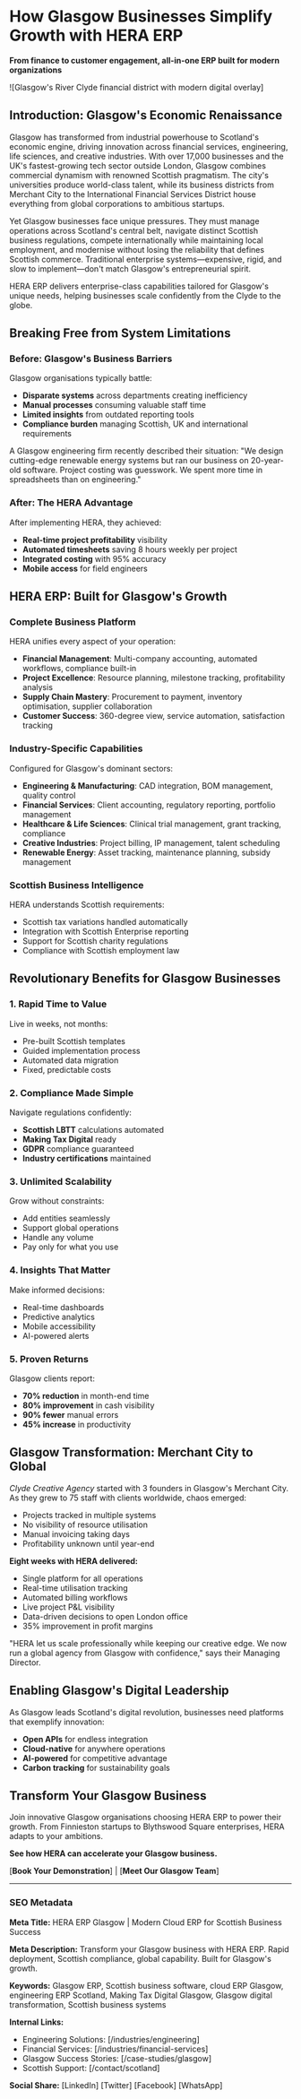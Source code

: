 # How Glasgow Businesses Simplify Growth with HERA ERP

**From finance to customer engagement, all-in-one ERP built for modern organizations**

![Glasgow's River Clyde financial district with modern digital overlay]

## Introduction: Glasgow's Economic Renaissance

Glasgow has transformed from industrial powerhouse to Scotland's economic engine, driving innovation across financial services, engineering, life sciences, and creative industries. With over 17,000 businesses and the UK's fastest-growing tech sector outside London, Glasgow combines commercial dynamism with renowned Scottish pragmatism. The city's universities produce world-class talent, while its business districts from Merchant City to the International Financial Services District house everything from global corporations to ambitious startups.

Yet Glasgow businesses face unique pressures. They must manage operations across Scotland's central belt, navigate distinct Scottish business regulations, compete internationally while maintaining local employment, and modernise without losing the reliability that defines Scottish commerce. Traditional enterprise systems—expensive, rigid, and slow to implement—don't match Glasgow's entrepreneurial spirit.

HERA ERP delivers enterprise-class capabilities tailored for Glasgow's unique needs, helping businesses scale confidently from the Clyde to the globe.

## Breaking Free from System Limitations

### **Before: Glasgow's Business Barriers**

Glasgow organisations typically battle:
- **Disparate systems** across departments creating inefficiency
- **Manual processes** consuming valuable staff time
- **Limited insights** from outdated reporting tools
- **Compliance burden** managing Scottish, UK and international requirements

A Glasgow engineering firm recently described their situation: "We design cutting-edge renewable energy systems but ran our business on 20-year-old software. Project costing was guesswork. We spent more time in spreadsheets than on engineering."

### **After: The HERA Advantage**

After implementing HERA, they achieved:
- **Real-time project profitability** visibility
- **Automated timesheets** saving 8 hours weekly per project
- **Integrated costing** with 95% accuracy
- **Mobile access** for field engineers

## HERA ERP: Built for Glasgow's Growth

### **Complete Business Platform**

HERA unifies every aspect of your operation:

- **Financial Management**: Multi-company accounting, automated workflows, compliance built-in
- **Project Excellence**: Resource planning, milestone tracking, profitability analysis  
- **Supply Chain Mastery**: Procurement to payment, inventory optimisation, supplier collaboration
- **Customer Success**: 360-degree view, service automation, satisfaction tracking

### **Industry-Specific Capabilities**

Configured for Glasgow's dominant sectors:

- **Engineering & Manufacturing**: CAD integration, BOM management, quality control
- **Financial Services**: Client accounting, regulatory reporting, portfolio management
- **Healthcare & Life Sciences**: Clinical trial management, grant tracking, compliance
- **Creative Industries**: Project billing, IP management, talent scheduling
- **Renewable Energy**: Asset tracking, maintenance planning, subsidy management

### **Scottish Business Intelligence**

HERA understands Scottish requirements:
- Scottish tax variations handled automatically
- Integration with Scottish Enterprise reporting
- Support for Scottish charity regulations
- Compliance with Scottish employment law

## Revolutionary Benefits for Glasgow Businesses

### **1. Rapid Time to Value**

Live in weeks, not months:
- Pre-built Scottish templates
- Guided implementation process
- Automated data migration
- Fixed, predictable costs

### **2. Compliance Made Simple**

Navigate regulations confidently:
- **Scottish LBTT** calculations automated
- **Making Tax Digital** ready
- **GDPR** compliance guaranteed
- **Industry certifications** maintained

### **3. Unlimited Scalability**  

Grow without constraints:
- Add entities seamlessly
- Support global operations
- Handle any volume
- Pay only for what you use

### **4. Insights That Matter**

Make informed decisions:
- Real-time dashboards
- Predictive analytics
- Mobile accessibility
- AI-powered alerts

### **5. Proven Returns**

Glasgow clients report:
- **70% reduction** in month-end time
- **80% improvement** in cash visibility
- **90% fewer** manual errors
- **45% increase** in productivity

## Glasgow Transformation: Merchant City to Global

*Clyde Creative Agency* started with 3 founders in Glasgow's Merchant City. As they grew to 75 staff with clients worldwide, chaos emerged:

- Projects tracked in multiple systems
- No visibility of resource utilisation
- Manual invoicing taking days
- Profitability unknown until year-end

**Eight weeks with HERA delivered:**

- Single platform for all operations
- Real-time utilisation tracking
- Automated billing workflows
- Live project P&L visibility
- Data-driven decisions to open London office
- 35% improvement in profit margins

"HERA let us scale professionally while keeping our creative edge. We now run a global agency from Glasgow with confidence," says their Managing Director.

## Enabling Glasgow's Digital Leadership

As Glasgow leads Scotland's digital revolution, businesses need platforms that exemplify innovation:

- **Open APIs** for endless integration
- **Cloud-native** for anywhere operations
- **AI-powered** for competitive advantage
- **Carbon tracking** for sustainability goals

## Transform Your Glasgow Business

Join innovative Glasgow organisations choosing HERA ERP to power their growth. From Finnieston startups to Blythswood Square enterprises, HERA adapts to your ambitions.

**See how HERA can accelerate your Glasgow business.**

[**Book Your Demonstration**] | [**Meet Our Glasgow Team**]

---

### SEO Metadata

**Meta Title:** HERA ERP Glasgow | Modern Cloud ERP for Scottish Business Success

**Meta Description:** Transform your Glasgow business with HERA ERP. Rapid deployment, Scottish compliance, global capability. Built for Glasgow's growth.

**Keywords:** Glasgow ERP, Scottish business software, cloud ERP Glasgow, engineering ERP Scotland, Making Tax Digital Glasgow, Glasgow digital transformation, Scottish business systems

**Internal Links:**
- Engineering Solutions: [/industries/engineering]
- Financial Services: [/industries/financial-services]
- Glasgow Success Stories: [/case-studies/glasgow]
- Scottish Support: [/contact/scotland]

**Social Share:**
[LinkedIn] [Twitter] [Facebook] [WhatsApp]